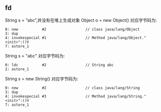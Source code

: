 ## fd

String s = “abc”,并没有在堆上生成对象
Object o = new Object() 对应字节码为:

    0: new           #2                  // class java/lang/Object
    3: dup           
    4: invokespecial #1                  // Method java/lang/Object."<init>":()V
    7: astore_1   
 
String s = "abc" 对应字节码为:

    0: ldc           #2                  // String abc
    2: astore_1  
 

String s = new String() 对应字节码为:

    0: new           #2                  // class java/lang/String
    3: dup           
    4: invokespecial #3                  // Method java/lang/String."<init>":()V
    7: astore_1  